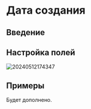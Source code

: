 # Дата создания

## Введение

## Настройка полей

![20240512174347](https://static-docs.nocobase.com/20240512174347.png)

## Примеры

Будет дополнено.